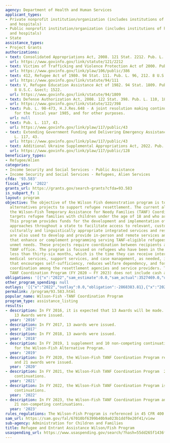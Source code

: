 ```yaml
---
agency: Department of Health and Human Services
applicant_types:
- Private nonprofit institution/organization (includes institutions of higher education
  and hospitals)
- Public nonprofit institution/organization (includes institutions of higher education
  and hospitals)
- State
assistance_types:
- Project Grants
authorizations:
- text: Consolidated Appropriations Act, 2008. 121 Stat. 2212. Pub. L. 110, 161.
  url: https://www.govinfo.gov/link/statute/121/2212
- text: Victims of Trafficking and Violence Protection Act of 2000. Pub. L. 106, 386.
  url: https://www.govinfo.gov/link/plaw/106/public/386
- text: 412, Refugee Act of 1980. 94 Stat. 111. Pub. L. 96, 212. 8 U.S.C. &sect; 1522.
  url: https://www.govinfo.gov/link/statute/94/111
- text: V, Refugee Education Assistance Act of 1982. 94 Stat. 1809. Pub. L. 96, 422.
    8 U.S.C. &sect; 1522.
  url: https://www.govinfo.gov/link/statute/94/1809
- text: Defense Authorization Act, 2008. 122 Stat. 398. Pub. L. 110, 181.
  url: https://www.govinfo.gov/link/statute/122/398
- text: Pub. L. 98-473, H.J.Res.648 - A joint resolution making continuing appropriations
    for the fiscal year 1985, and for other purposes.
  url: null
- text: Pub. L. 117, 43.
  url: https://www.govinfo.gov/link/plaw/117/public/43
- text: Extending Government Funding and Delivering Emergency Assistance Act. Pub.
    L. 117, 43.
  url: https://www.govinfo.gov/link/plaw/117/public/43
- text: Additional Ukraine Supplemental Appropriations Act, 2022. Pub. L. 117, 128.
  url: https://www.govinfo.gov/link/plaw/117/public/128
beneficiary_types:
- Refugee/Alien
categories:
- Income Security and Social Services - Public Assistance
- Income Security and Social Services - Refugees, Alien Services
cfda: '93.583'
fiscal_year: '2022'
grants_url: https://grants.gov/search-grants?cfda=93.583
is_subpart_f: 1
layout: program
objective: The objective of the Wilson Fish demonstration program is to develop innovative
  alternatives projects to support refugee resettlement. The current alternative project,
  the Wilson-Fish Temporary Assistance for Needy Families (TANF) Coordination Program,
  targets refugee families with children under the age of 18 and who are TANF-eligible.
  This program provides funds for the development and implementation of innovative
  approaches throughout a state to facilitate access to relevant, customized, and
  culturally and linguistically appropriate integrated services and resources. Funds
  are also used to develop and provide in-person and remote services and/or resources
  that enhance or complement programming serving TANF-eligible refugees to address
  unmet needs. These projects require coordination between recipients and the state
  TANF office. The program is focused on refugees who have been in the United States
  less than thirty-six months, which is the time they can receive interim support,
  medical services, support services, and case management, as needed, in a manner
  that encourages self-sufficiency, reduces welfare dependency, and fosters greater
  coordination among the resettlement agencies and service providers. The Wilson-Fish
  TANF Coordination Program (FY 2020 – FY 2023) does not include cash assistance.
obligations: '[{"x":"2022","sam_estimate":0.0,"sam_actual":3527469.0,"usa_spending_actual":-2380557.02},{"x":"2023","sam_estimate":11174592.0,"sam_actual":0.0,"usa_spending_actual":26134941.66},{"x":"2024","sam_estimate":18000000.0,"sam_actual":0.0,"usa_spending_actual":12957266.98}]'
other_program_spending: null
outlays: '[{"x":"2022","outlay":0.0,"obligation":-2868383.81},{"x":"2023","outlay":0.0,"obligation":0.0},{"x":"2024","outlay":0.0,"obligation":0.0}]'
permalink: /program/93.583.html
popular_name: Wilson-Fish -TANF Coordination Program
program_type: assistance_listing
results:
- description: In FY 2016, it is expected that 13 Awards will be made. In FY 2016,
    13 Awards were issued.
  year: '2016'
- description: In FY 2017, 13 awards were issued.
  year: '2017'
- description: In FY 2018, 13 awards were issued.
  year: '2018'
- description: In FY 2019, 1 supplement and 10 non-competing continuations were issued
    for the Wilson-Fish Alternative Program.
  year: '2019'
- description: In FY 2020, the Wilson-Fish TANF Coordination Program received 22 applications
    and 21 awards were issued.
  year: '2020'
- description: In FY 2021, the Wilson-Fish TANF Coordination Program  21 non-competing
    continuations.
  year: '2021'
- description: In FY 2022, the Wilson-Fish TANF Coordination Program issued 21 non-competing
    continuations.
  year: '2022'
- description: In FY 2023, the Wilson-Fish TANF Coordination Program anticipates issuing
    21 non-competing continuations.
  year: '2023'
rules_regulations: The Wilson-Fish Program is referenced in 45 CFR 400.69.
sam_url: https://sam.gov/fal/67010bf6399b40b9a023b1ddf0e20f41/view
sub-agency: Administration for Children and Families
title: Refugee and Entrant Assistance Wilson/Fish Program
usaspending_url: https://www.usaspending.gov/search/?hash=55dd265f1436feb396e429f16ac45e28
---
```

